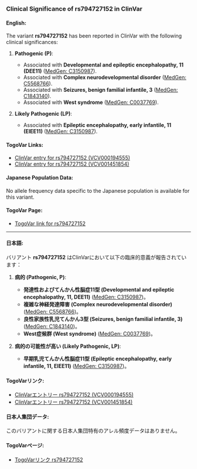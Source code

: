 ### Clinical Significance of rs794727152 in ClinVar

#### English:
The variant **rs794727152** has been reported in ClinVar with the following clinical significances:

1. **Pathogenic (P)**:
   - Associated with **Developmental and epileptic encephalopathy, 11 (DEE11)** ([MedGen: C3150987](https://www.ncbi.nlm.nih.gov/medgen/C3150987)).
   - Associated with **Complex neurodevelopmental disorder** ([MedGen: C5568766](https://www.ncbi.nlm.nih.gov/medgen/C5568766)).
   - Associated with **Seizures, benign familial infantile, 3** ([MedGen: C1843140](https://www.ncbi.nlm.nih.gov/medgen/C1843140)).
   - Associated with **West syndrome** ([MedGen: C0037769](https://www.ncbi.nlm.nih.gov/medgen/C0037769)).

2. **Likely Pathogenic (LP)**:
   - Associated with **Epileptic encephalopathy, early infantile, 11 (EIEE11)** ([MedGen: C3150987](https://www.ncbi.nlm.nih.gov/medgen/C3150987)).

#### TogoVar Links:
- [ClinVar entry for rs794727152 (VCV000194555)](https://www.ncbi.nlm.nih.gov/clinvar/variation/194555)
- [ClinVar entry for rs794727152 (VCV001451854)](https://www.ncbi.nlm.nih.gov/clinvar/variation/1451854)

#### Japanese Population Data:
No allele frequency data specific to the Japanese population is available for this variant.

#### TogoVar Page:
- [TogoVar link for rs794727152](https://togovar.org/variant/tgv417503265)

---

#### 日本語:
バリアント **rs794727152** はClinVarにおいて以下の臨床的意義が報告されています：

1. **病的 (Pathogenic, P)**:
   - **発達性およびてんかん性脳症11型 (Developmental and epileptic encephalopathy, 11, DEE11)** ([MedGen: C3150987](https://www.ncbi.nlm.nih.gov/medgen/C3150987))。
   - **複雑な神経発達障害 (Complex neurodevelopmental disorder)** ([MedGen: C5568766](https://www.ncbi.nlm.nih.gov/medgen/C5568766))。
   - **良性家族性乳児てんかん3型 (Seizures, benign familial infantile, 3)** ([MedGen: C1843140](https://www.ncbi.nlm.nih.gov/medgen/C1843140))。
   - **West症候群 (West syndrome)** ([MedGen: C0037769](https://www.ncbi.nlm.nih.gov/medgen/C0037769))。

2. **病的の可能性が高い (Likely Pathogenic, LP)**:
   - **早期乳児てんかん性脳症11型 (Epileptic encephalopathy, early infantile, 11, EIEE11)** ([MedGen: C3150987](https://www.ncbi.nlm.nih.gov/medgen/C3150987))。

#### TogoVarリンク:
- [ClinVarエントリー rs794727152 (VCV000194555)](https://www.ncbi.nlm.nih.gov/clinvar/variation/194555)
- [ClinVarエントリー rs794727152 (VCV001451854)](https://www.ncbi.nlm.nih.gov/clinvar/variation/1451854)

#### 日本人集団データ:
このバリアントに関する日本人集団特有のアレル頻度データはありません。

#### TogoVarページ:
- [TogoVarリンク rs794727152](https://togovar.org/variant/tgv417503265)